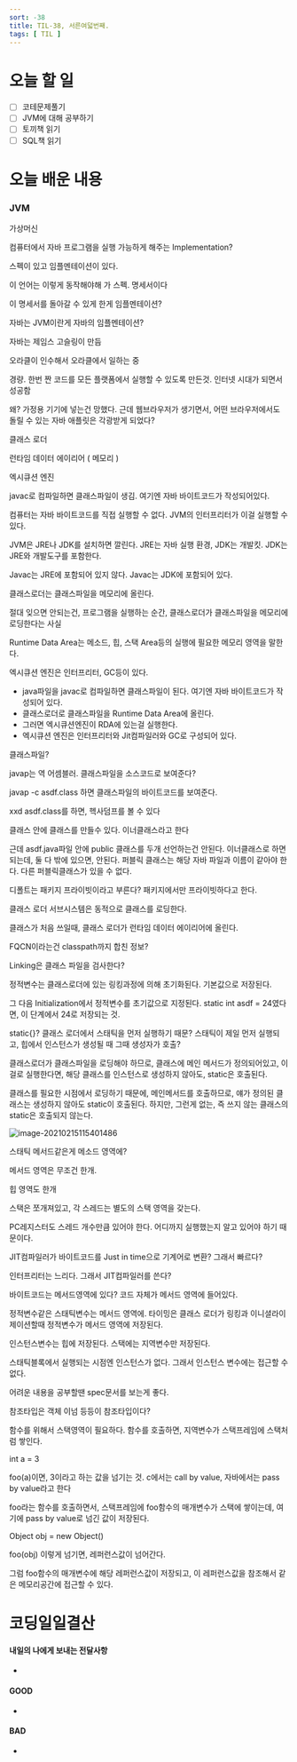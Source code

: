 ```yaml
---
sort: -38
title: TIL-38, 서른여덟번째.
tags: [ TIL ]
---
```


# 오늘 할 일

- [ ] 코테문제풀기
- [ ] JVM에 대해 공부하기
- [ ] 토끼책 읽기
- [ ] SQL책 읽기

# 오늘 배운 내용  

### JVM

가상머신

컴퓨터에서 자바 프로그램을 실행 가능하게 해주는 Implementation?

스펙이 있고 임플멘테이션이 있다.

이 언어는 이렇게 동작해야해 가 스펙. 명세서이다

이 명세서를 돌아갈 수 있게 한게 임플멘테이션?

자바는 JVM이란게 자바의 임플멘테이션?



자바는 제임스 고슬링이 만듬

오라클이 인수해서 오라클에서 일하는 중



경량. 한번 짠 코드를 모든 플랫폼에서 실행할 수 있도록 만든것. 인터넷 시대가 되면서 성공함

왜? 가정용 기기에 넣는건 망했다. 근데 웹브라우저가 생기면서, 어떤 브라우저에서도 돌릴 수 있는 자바 애플릿은 각광받게 되었다?



클래스 로더

런타임 데이터 에이리어 ( 메모리 )

엑시큐션 엔진



javac로 컴파일하면 클래스파일이 생김. 여기엔 자바 바이트코드가 작성되어있다.

컴퓨터는 자바 바이트코드를 직접 실행할 수 없다. JVM의 인터프리터가 이걸 실행할 수 있다.

JVM은 JRE나 JDK를 설치하면 깔린다. JRE는 자바 실행 환경, JDK는 개발킷. JDK는 JRE와 개발도구를 포함한다.

Javac는 JRE에 포함되어 있지 않다. Javac는 JDK에 포함되어 있다.



클래스로더는 클래스파일을 메모리에 올린다.

절대 잊으면 안되는건, 프로그램을 실행하는 순간, 클래스로더가 클래스파일을 메모리에 로딩한다는 사실



Runtime Data Area는 메소드, 힙, 스택 Area등의 실행에 필요한 메모리 영역을 말한다.



엑시큐션 엔진은 인터프리터, GC등이 있다.



* java파일을 javac로 컴파일하면 클래스파일이 된다. 여기엔 자바 바이트코드가 작성되어 있다.
* 클래스로더로 클래스파일을 Runtime Data Area에 올린다.
* 그러면 엑시큐션엔진이 RDA에 있는걸 실행한다.
* 엑시큐션 엔진은 인터프리터와 Jit컴파일러와 GC로 구성되어 있다.



클래스파일? 

javap는 역 어셈블러. 클래스파일을 소스코드로 보여준다?

javap -c asdf.class 하면 클래스파일의 바이트코드를 보여준다.

xxd asdf.class를 하면, 헥사덤프를 볼 수 있다



클래스 안에 클래스를 만들수 있다. 이너클래스라고 한다

근데 asdf.java파일 안에 public 클래스를 두개 선언하는건 안된다. 이너클래스로 하면 되는데, 둘 다 밖에 있으면, 안된다. 퍼블릭 클래스는 해당 자바 파일과 이름이 같아야 한다. 다른 퍼블릭클래스가 있을 수 없다.



디폴트는 패키지 프라이빗이라고 부른다? 패키지에서만 프라이빗하다고 한다.



클래스 로더 서브시스템은 동적으로 클래스를 로딩한다.

클래스가 처음 쓰일때, 클래스 로더가 런타임 데이터 에이리어에 올린다.

FQCN이라는건 classpath까지 합친 정보?



Linking은 클래스 파일을 검사한다? 

정적변수는 클래스로더에 있는 링킹과정에 의해 초기화된다. 기본값으로 저장된다.

그 다음 Initialization에서 정적변수를 초기값으로 지정된다. static int asdf = 24였다면, 이 단계에서 24로 저장되는 것.



static{}? 클래스 로더에서 스태틱을 먼저 실행하기 때문? 스태틱이 제일 먼저 실행되고, 힙에서 인스턴스가 생성될 때 그때 생성자가 호출?

클래스로더가 클래스파일을 로딩해야 하므로, 클래스에 메인 메서드가 정의되어있고, 이걸로 실행한다면, 해당 클래스를 인스턴스로 생성하지 않아도, static은 호출된다.

클래스를 필요한 시점에서 로딩하기 때문에, 메인메서드를 호출하므로, 얘가 정의된 클래스는 생성하지 않아도 static이 호출된다. 하지만, 그런게 없는, 즉 쓰지 않는 클래스의 static은 호출되지 않는다.

![image-20210215115401486](image-20210215115401486.png) 

스태틱 메서드같은게 메소드 영역에?

메서드 영역은 무조건 한개.

힙 영역도 한개

스택은 쪼개져있고, 각 스레드는 별도의 스택 영역을 갖는다.

PC레지스터도 스레드 개수만큼 있어야 한다. 어디까지 실행했는지 알고 있어야 하기 때문이다.



JIT컴파일러가 바이트코드를 Just in time으로 기계어로 변환? 그래서 빠르다?

인터프리터는 느리다. 그래서 JIT컴파일러를 쓴다?



바이트코드는 메서드영역에 있다? 코드 자체가 메서드 영역에 들어있다.

정적변수같은 스태틱변수는 메서드 영역에. 타이밍은 클래스 로더가 링킹과 이니셜라이제이션할때 정적변수가 메서드 영역에 저장된다.



인스턴스변수는 힙에 저장된다. 스택에는 지역변수만 저장된다.



스태틱블록에서 실행되는 시점엔 인스턴스가 없다. 그래서 인스턴스 변수에는 접근할 수 없다.



어려운 내용을 공부할땐 spec문서를 보는게 좋다. 

참조타입은 객체 이넘 등등이 참조타입이다?



함수를 위해서 스택영역이 필요하다. 함수를 호출하면, 지역변수가 스택프레임에 스택처럼 쌓인다. 

int a = 3

foo(a)이면, 3이라고 하는 값을 넘기는 것. c에서는 call by value, 자바에서는 pass by value라고 한다

foo라는 함수를 호출하면서, 스택프레임에 foo함수의 매개변수가 스택에 쌓이는데, 여기에 pass by value로 넘긴 값이 저장된다. 

Object obj = new Object()

foo(obj) 이렇게 넘기면, 레퍼런스값이 넘어간다.

그럼 foo함수의 매개변수에 해당 레퍼런스값이 저장되고, 이 레퍼런스값을 참조해서 같은 메모리공간에 접근할 수 있다.

# 코딩일일결산

#### 내일의 나에게 보내는 전달사항

* 

#### GOOD

* 

#### BAD

* 

